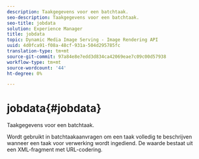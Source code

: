 ```yaml
---
description: Taakgegevens voor een batchtaak.
seo-description: Taakgegevens voor een batchtaak.
seo-title: jobdata
solution: Experience Manager
title: jobdata
topic: Dynamic Media Image Serving - Image Rendering API
uuid: 4d0fca91-f08a-48cf-931a-504d295785fc
translation-type: tm+mt
source-git-commit: 97a84e8e7edd3d834ca42069eae7c09c00d57938
workflow-type: tm+mt
source-wordcount: '44'
ht-degree: 0%

---
```



# jobdata{#jobdata}

Taakgegevens voor een batchtaak.

Wordt gebruikt in batchtaakaanvragen om een taak volledig te beschrijven wanneer een taak voor verwerking wordt ingediend. De waarde bestaat uit een XML-fragment met URL-codering.
